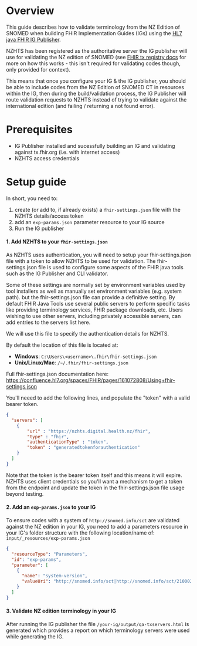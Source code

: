 # Overview

This guide describes how to validate terminology from the NZ Edition of SNOMED when building FHIR Implementation Guides (IGs) using the [HL7 java FHIR IG Publisher](https://github.com/HL7/fhir-ig-publisher).

NZHTS has been registered as the authoritative server the IG publisher will use for validating the NZ edition of SNOMED (see [FHIR tx registry docs](https://github.com/FHIR/ig-registry/blob/master/tx-registry-doco.md) for more on how this works - this isn't required for validating codes though, only provided for context). 

This means that once you configure your IG & the IG publisher, you should be able to include codes from the NZ Edition of SNOMED CT in resources within the IG, then during the build/validation process, the IG Publisher will route validation requests to NZHTS instead of trying to validate against the international edition (and failing / returning a not found error).

# Prerequisites

- IG Publisher installed and sucessfully building an IG and validating against tx.fhir.org (i.e. with internet access)
- NZHTS access credentials 

# Setup guide

In short, you need to:
1. create (or add to, if already exists) a `fhir-settings.json` file with the NZHTS details/access token
2. add an `exp-params.json` parameter resource to your IG source
3. Run the IG publisher  

#### 1. Add NZHTS to your `fhir-settings.json`

As NZHTS uses authentication, you will need to setup your fhir-settings.json file with a token to allow NZHTS to be used for validation. The fhir-settings.json file is used to configure some aspects of the FHIR java tools such as the IG Publisher and CLI validator. 

Some of these settings are normally set by environment variables used by tool installers as well as manually set environment variables (e.g. system path). but the fhir-settings.json file can provide a definitive setting. By default FHIR Java Tools use several public servers to perform specific tasks like providing terminology services, FHIR package downloads, etc. Users wishing to use other servers, including privately accessible servers, can add entries to the servers list here. 

We will use this file to specify the authentication details for NZHTS. 

By default the location of this file is located at:
* __Windows__: `C:\Users\<username>\.fhir\fhir-settings.json`
* __Unix/Linux/Mac__: `/~/.fhir/fhir-settings.json` 

Full fhir-settings.json documentation here: https://confluence.hl7.org/spaces/FHIR/pages/161072808/Using+fhir-settings.json

You'll neeed to add the following lines, and populate the "token" with a valid bearer token. 

````json
{
  "servers": [
    {
        "url" : "https://nzhts.digital.health.nz/fhir",
        "type" : "fhir",
        "authenticationType" : "token",
        "token" : "generatedtokenforauthentication"
    }
  ]
}
````
Note that the token is the bearer token itself and this means it will expire. NZHTS uses client credentials so you'll want a mechanism to get a token from the endpoint and update the token in the fhir-settings.json file usage beyond testing. 

#### 2. Add an `exp-params.json` to your IG

To ensure codes with a system of `http://snomed.info/sct` are validated against the NZ edition in your IG, you need to add a parameters resource in your IG's folder structure with the following location/name of:  `input/_resources/exp-params.json`

````json
{
  "resourceType": "Parameters",
  "id": "exp-params",
  "parameter": [
    {
      "name": "system-version",
      "valueUri": "http://snomed.info/sct|http://snomed.info/sct/21000210109"
    }
  ]
}
````

#### 3. Validate NZ edition terminology in your IG

After running the IG publisher the file `/your-ig/output/qa-txservers.html` is generated which provides a report on which terminology servers were used while generating the IG.

